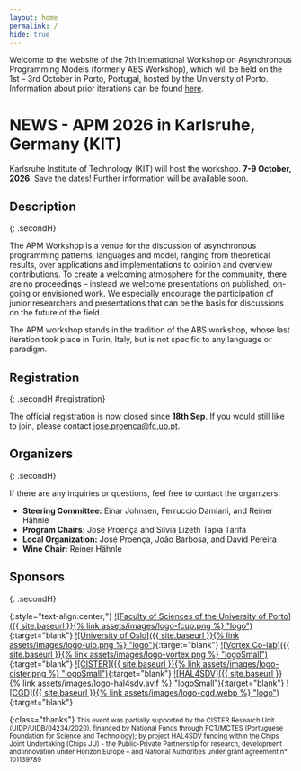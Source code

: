 ```yaml
---
layout: home
permalink: /
hide: true
---
```


Welcome to the website of the 7th International Workshop on Asynchronous Programming Models (formerly ABS Workshop), which will be held on the 1st – 3rd October in Porto, Portugal, hosted by the University of Porto. Information about prior iterations can be found [here](https://abs-models.org/publications/).


# NEWS - APM 2026 in Karlsruhe, Germany (KIT)
Karlsruhe Institute of Technology (KIT) will host the workshop. __7-9 October, 2026__. Save the dates! Further information will be available soon. 


## Description
{: .secondH}

The APM Workshop is a venue for the discussion of asynchronous programming patterns, languages and model, ranging from theoretical results, over applications and implementations to opinion and overview contributions. To create a welcoming atmosphere for the community, there are no proceedings – instead we welcome presentations on published, on-going or envisioned work. We especially encourage the participation of junior researchers and presentations that can be the basis for discussions on the future of the field.

The APM workshop stands in the tradition of the ABS workshop, whose last iteration took place in Turin, Italy, but is not specific to any language or paradigm.

## Registration
{: .secondH #registration}

<!-- The official registration and prices are not yet available. However, we invite you to submit the pre-registration form without any commitment, to help us organising this event. -->

The official registration is now closed since __18th Sep__. If you would still like to join, please contact jose.proenca@fc.up.pt.

<!--
There will be no reviewing, but attendance is subject to approval by the organizers. If you previously filled the pre-registration form, this will replace your previous information, keeping the title and abstract unchanged when left empty.

 - [Pre-registration form](https://forms.gle/Wny3pB9sGV8eonwu5)

 - [Final Registration form](https://forms.gle/AQSoqceYgN14T6G46)

The registration prices are listed below:

 - Basic (includes 3 lunches, 110€)
 - Standard (basic + a social dinner on Wednesday, 150€)
 - Regular (basic + a  social event on Thursday evening, 180€)
 - Full (standard + a social event on Thursday evening, 230€)

-->

<!--
## Venue
{: .secondH}

The workshop will be held at the University of Porto, located at the centre of the beautiful city of Porto. More concrete details will be provided later.
 -->


## Organizers
{: .secondH}

If there are any inquiries or questions, feel free to contact the organizers:

<!-- General Organization: José Proença -->

- __Steering Committee:__ Einar Johnsen, Ferruccio Damiani, and Reiner Hähnle
- __Program Chairs:__ José Proença and Silvia Lizeth Tapia Tarifa
- __Local Organization:__  José Proença, João Barbosa, and David Pereira
- __Wine Chair:__ Reiner Hähnle

## Sponsors
{: .secondH}

{:style="text-align:center;"}
[![Faculty of Sciences of the University of Porto]({{ site.baseurl }}{% link assets/images/logo-fcup.png %} "logo")](https://fc.up.pt/){:target="blank"}
[![University of Oslo]({{ site.baseurl }}{% link assets/images/logo-uio.png %} "logo")](https://www.uio.no/english/){:target="blank"}
[![Vortex Co-lab]({{ site.baseurl }}{% link assets/images/logo-vortex.png %} "logoSmall")](https://www.vortex-colab.com/){:target="blank"}
[![CISTER]({{ site.baseurl }}{% link assets/images/logo-cister.png %} "logoSmall")](https://www.cister-labs.pt/){:target="blank"}
[![HAL4SDV]({{ site.baseurl }}{% link assets/images/logo-hal4sdv.avif %} "logoSmall")](https://www.hal4sdv.eu/){:target="blank"}
[![CGD]({{ site.baseurl }}{% link assets/images/logo-cgd.webp %} "logo")](https://www.cgd.pt/){:target="blank"}



{:class="thanks"}
<small>This event was partially supported by the CISTER Research Unit (UIDP/UIDB/04234/2020), financed by National Funds through FCT/MCTES (Portuguese Foundation for Science and Technology); by project HAL4SDV funding within the Chips Joint Undertaking (Chips JU) - the Public-Private Partnership for research, development and innovation under Horizon Europe – and National Authorities under grant agreement n° 101139789</small>

<!--

{:style="text-align:center;"}
[![DMAT logo]({{ site.baseurl }}{###% link assets/dmat-logo.png %} "logo")](https://mat.ua.pt){:target="blank"}
[![CIDMA logo]({{ site.baseurl }}{###% link assets/cidma_logo.jpeg %} "logo")](https://cidma.ua.pt){:target="blank"}
[![logo]({{ site.baseurl }}{###% link assets/FCT_logo.png %} "logoSmall")](https://www.fct.pt/){:target="blank"}
[![logo]({{ site.baseurl }}{###% link assets/images/springer-logo-black-and-white.png %} "logoSmall")](){:target="blank"}

{:class="thanks"}
<small>This conference is supported by CIDMA through the Portuguese Foundation for Science and Technology (FCT), reference UIDB/04106/2020.
</small>


## Sponsors
[![NWO logo]({{ site.baseurl }}{###% link assets/nwo.jpg %})](https://nwo.nl/)
[![EAPLS logo]({{ site.baseurl }}{###% link assets/EAPLS_logo.jpg %})](https://eapls.org/)

 
-->
